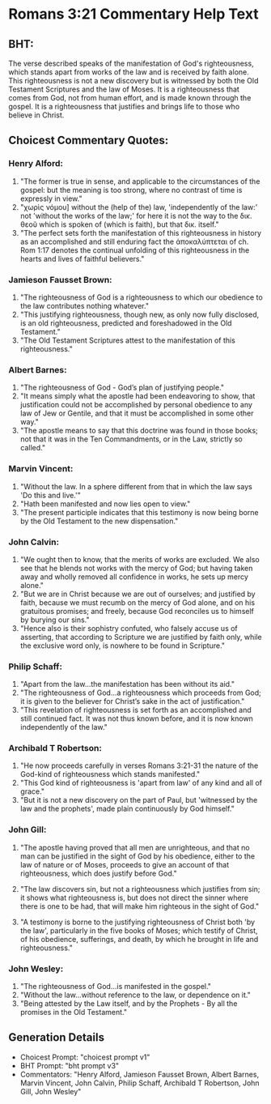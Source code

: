 # Romans 3:21 Commentary Help Text

## BHT:
The verse described speaks of the manifestation of God's righteousness, which stands apart from works of the law and is received by faith alone. This righteousness is not a new discovery but is witnessed by both the Old Testament Scriptures and the law of Moses. It is a righteousness that comes from God, not from human effort, and is made known through the gospel. It is a righteousness that justifies and brings life to those who believe in Christ.

## Choicest Commentary Quotes:
### Henry Alford:
1. "The former is true in sense, and applicable to the circumstances of the gospel: but the meaning is too strong, where no contrast of time is expressly in view." 
2. "χωρὶς νόμου] without the (help of the) law, 'independently of the law:’ not 'without the works of the law;' for here it is not the way to the δικ. θεοῦ which is spoken of (which is faith), but that δικ. itself."
3. "The perfect sets forth the manifestation of this righteousness in history as an accomplished and still enduring fact the ἀποκαλύπτεται of ch. Rom 1:17 denotes the continual unfolding of this righteousness in the hearts and lives of faithful believers."

### Jamieson Fausset Brown:
1. "The righteousness of God is a righteousness to which our obedience to the law contributes nothing whatever."
2. "This justifying righteousness, though new, as only now fully disclosed, is an old righteousness, predicted and foreshadowed in the Old Testament."
3. "The Old Testament Scriptures attest to the manifestation of this righteousness."

### Albert Barnes:
1. "The righteousness of God - God’s plan of justifying people."
2. "It means simply what the apostle had been endeavoring to show, that justification could not be accomplished by personal obedience to any law of Jew or Gentile, and that it must be accomplished in some other way."
3. "The apostle means to say that this doctrine was found in those books; not that it was in the Ten Commandments, or in the Law, strictly so called."

### Marvin Vincent:
1. "Without the law. In a sphere different from that in which the law says 'Do this and live.'" 
2. "Hath been manifested and now lies open to view."
3. "The present participle indicates that this testimony is now being borne by the Old Testament to the new dispensation."

### John Calvin:
1. "We ought then to know, that the merits of works are excluded. We also see that he blends not works with the mercy of God; but having taken away and wholly removed all confidence in works, he sets up mercy alone."
2. "But we are in Christ because we are out of ourselves; and justified by faith, because we must recumb on the mercy of God alone, and on his gratuitous promises; and freely, because God reconciles us to himself by burying our sins."
3. "Hence also is their sophistry confuted, who falsely accuse us of asserting, that according to Scripture we are justified by faith only, while the exclusive word only, is nowhere to be found in Scripture."

### Philip Schaff:
1. "Apart from the law...the manifestation has been without its aid." 
2. "The righteousness of God...a righteousness which proceeds from God; it is given to the believer for Christ’s sake in the act of justification." 
3. "This revelation of righteousness is set forth as an accomplished and still continued fact. It was not thus known before, and it is now known independently of the law."

### Archibald T Robertson:
1. "He now proceeds carefully in verses Romans 3:21-31 the nature of the God-kind of righteousness which stands manifested."
2. "This God kind of righteousness is 'apart from law' of any kind and all of grace."
3. "But it is not a new discovery on the part of Paul, but 'witnessed by the law and the prophets', made plain continuously by God himself."

### John Gill:
1. "The apostle having proved that all men are unrighteous, and that no man can be justified in the sight of God by his obedience, either to the law of nature or of Moses, proceeds to give an account of that righteousness, which does justify before God." 

2. "The law discovers sin, but not a righteousness which justifies from sin; it shows what righteousness is, but does not direct the sinner where there is one to be had, that will make him righteous in the sight of God."

3. "A testimony is borne to the justifying righteousness of Christ both 'by the law', particularly in the five books of Moses; which testify of Christ, of his obedience, sufferings, and death, by which he brought in life and righteousness."

### John Wesley:
1. "The righteousness of God...is manifested in the gospel." 
2. "Without the law...without reference to the law, or dependence on it."
3. "Being attested by the Law itself, and by the Prophets - By all the promises in the Old Testament."


## Generation Details
- Choicest Prompt: "choicest prompt v1"
- BHT Prompt: "bht prompt v3"
- Commentators: "Henry Alford, Jamieson Fausset Brown, Albert Barnes, Marvin Vincent, John Calvin, Philip Schaff, Archibald T Robertson, John Gill, John Wesley"
